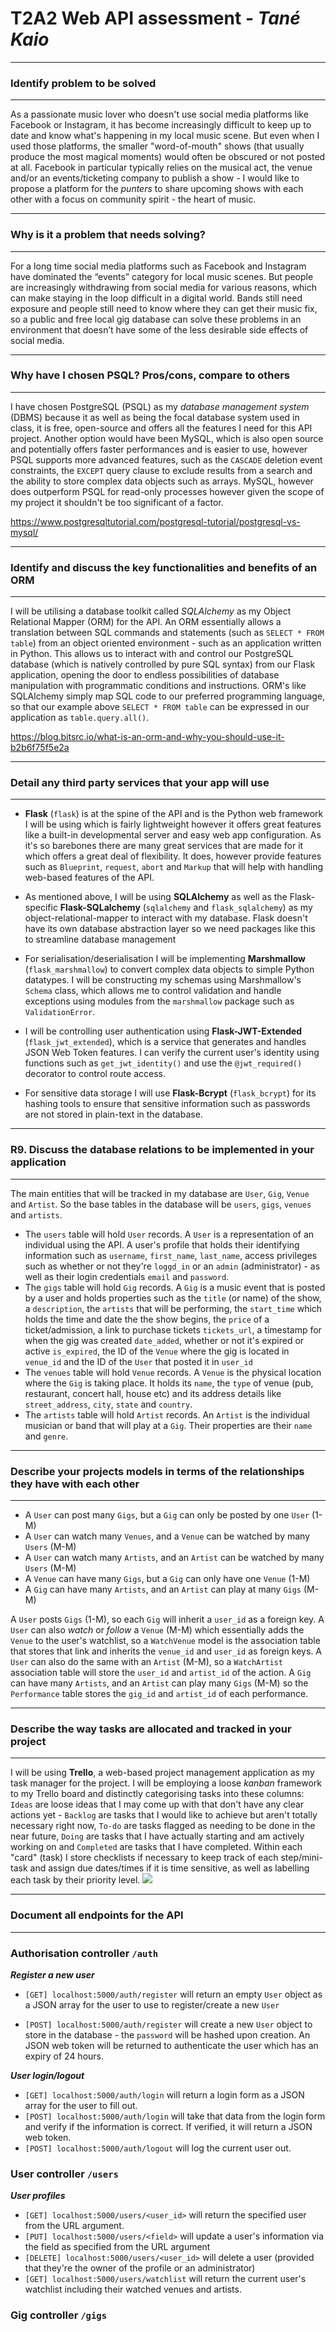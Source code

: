 # **T2A2 Web API assessment** - *Tané Kaio*

***
### **Identify problem to be solved**
***

As a passionate music lover who doesn't use social media platforms like Facebook or Instagram, it has become increasingly difficult to keep up to date and know what's happening in my local music scene. But even when I used those platforms, the smaller "word-of-mouth" shows (that usually produce the most magical moments) would often be obscured or not posted at all. Facebook in particular typically relies on the musical act, the venue and/or an events/ticketing company to publish a show - I would like to propose a platform for the *punters* to share upcoming shows with each other with a focus on community spirit - the heart of music. 

***
### **Why is it a problem that needs solving?**
***

For a long time social media platforms such as Facebook and Instagram have dominated the “events” category for local music scenes. But people are increasingly withdrawing from social media for various reasons, which can make staying in the loop difficult in a digital world. Bands still need exposure and people still need to know where they can get their music fix, so a public and free local gig database can solve these problems in an environment that doesn’t have some of the less desirable side effects of social media. 

***
### **Why have I chosen PSQL? Pros/cons, compare to others**
***

I have chosen PostgreSQL (PSQL) as my *database management system* (DBMS) because it as well as being the focal database system used in class, it is free, open-source and offers all the features I need for this API project. Another option would have been MySQL, which is also open source and potentially offers faster performances and is easier to use, however PSQL supports more advanced features, such as the `CASCADE` deletion event constraints, the `EXCEPT` query clause to exclude results from a search and the ability to store complex data objects such as arrays. MySQL, however does outperform PSQL for read-only processes however given the scope of my project it shouldn't be too significant of a factor. 

https://www.postgresqltutorial.com/postgresql-tutorial/postgresql-vs-mysql/ 

***
### **Identify and discuss the key functionalities and benefits of an ORM**
***

I will be utilising a database toolkit called *SQLAlchemy* as my Object Relational Mapper (ORM) for the API. An ORM essentially allows a translation between SQL commands and statements (such as `SELECT * FROM table`) from an object oriented environment - such as an application written in Python. This allows us to interact with and control our PostgreSQL database (which is natively controlled by pure SQL syntax) from our Flask application, opening the door to endless possibilities of database manipulation with programmatic conditions and instructions. ORM's like SQLAlchemy simply map SQL code to our preferred programming language, so that our example above `SELECT * FROM table` can be expressed in our application as `table.query.all()`. 

https://blog.bitsrc.io/what-is-an-orm-and-why-you-should-use-it-b2b6f75f5e2a 




***
### **Detail any third party services that your app will use**
***

* **Flask** (`flask`) is at the spine of the API and is the Python web framework I will be using which is fairly lightweight however it offers great features like a built-in developmental server and easy web app configuration. As it's so barebones there are many great services that are made for it which offers a great deal of flexibility. It does, however provide features such as `Blueprint`, `request`, `abort` and `Markup` that will help with handling web-based features of the API.

* As mentioned above, I will be using **SQLAlchemy** as well as the Flask-specific **Flask-SQLalchemy** (`sqlalchemy` and `flask_sqlalchemy`) as my object-relational-mapper to interact with my database. Flask doesn't have its own database abstraction layer so we need packages like this to streamline database management

* For serialisation/deserialisation I will be implementing **Marshmallow** (`flask_marshmallow`) to convert complex data objects to simple Python datatypes. I will be constructing my schemas using Marshmallow's `Schema` class, which allows me to control validation and handle exceptions using modules from the `marshmallow` package such as `ValidationError`.

* I will be controlling user authentication using **Flask-JWT-Extended** (`flask_jwt_extended`), which is a service that generates and handles JSON Web Token features. I can verify the current user's identity using functions such as `get_jwt_identity()` and use the `@jwt_required()` decorator to control route access. 

* For sensitive data storage I will use **Flask-Bcrypt** (`flask_bcrypt`) for its hashing tools to ensure that sensitive information such as passwords are not stored in plain-text in the database.



***
### **R9. Discuss the database relations to be implemented in your application**
***


The main entities that will be tracked in my database are `User`, `Gig`, `Venue` and `Artist`. So the base tables in the database will be `users`, `gigs`, `venues` and `artists`.

* The `users` table will hold `User` records. A `User` is a representation of an individual using the API. A user's profile that holds their identifying information such as `username`, `first_name`, `last_name`, access privileges such as whether or not they're `loggd_in` or an `admin` (administrator) - as well as their login credentials `email` and `password`. 
* The `gigs` table will hold `Gig` records. A `Gig` is a music event that is posted by a user and holds properties such as the `title` (or name) of the show, a `description`, the `artists` that will be performing, the `start_time` which holds the time and date the the show begins, the `price` of a ticket/admission, a link to purchase tickets `tickets_url`, a timestamp for when the gig was created `date_added`, whether or not it's expired or active `is_expired`, the ID of the `Venue` where the gig is located in `venue_id` and the ID of the `User` that posted it in `user_id`
* The `venues` table will hold `Venue` records. A `Venue` is the physical location where the `Gig` is taking place. It holds its `name`, the `type` of venue (pub, restaurant, concert hall, house etc) and its address details like `street_address`, `city`, `state` and `country`.
* The `artists` table will hold `Artist` records. An `Artist` is the individual musician or band that will play at a `Gig`. Their properties are their `name` and `genre`.


***
### **Describe your projects models in terms of the relationships they have with each other**
***

* A `User` can post many `Gigs`, but a `Gig` can only be posted by one `User` (1-M)
* A `User` can watch many `Venues`, and a `Venue` can be watched by many `Users` (M-M)
* A `User` can watch many `Artists`, and an `Artist` can be watched by many `Users` (M-M)
* A `Venue` can have many `Gigs`, but a `Gig` can only have one `Venue` (1-M)
* A `Gig` can have many `Artists`, and an `Artist` can play at many `Gigs` (M-M)

A `User` posts `Gigs` (1-M), so each `Gig` will inherit a `user_id` as a foreign key. A `User` can also *watch* or *follow* a `Venue` (M-M) which essentially adds the `Venue` to the user's watchlist, so a `WatchVenue` model is the association table that stores that link and inherits the `venue_id` and `user_id` as foreign keys. A `User` can also do the same with an `Artist` (M-M), so a `WatchArtist` association table will store the `user_id` and `artist_id` of the action. A `Gig` can have many `Artists`, and an `Artist` can play many `Gigs` (M-M) so the `Performance` table stores the `gig_id` and `artist_id` of each performance. 


***
### **Describe the way tasks are allocated and tracked in your project**
***

I will be using **Trello**, a web-based project management application as my task manager for the project. 
I will be employing a loose *kanban* framework to my Trello board and distinctly categorising tasks into these columns: `Ideas` are loose ideas that I may come up with that don't have any clear actions yet - `Backlog` are tasks that I would like to achieve but aren't totally necessary right now, `To-do` are tasks flagged as needing to be done in the near future, `Doing` are tasks that I have actually starting and am actively working on and `Completed` are tasks that I have completed. Within each "card" (task) I store checklists if necessary to keep track of each step/mini-task and assign due dates/times if it is time sensitive, as well as labelling each task by their priority level. 
<img src="trello.png">


***
### **Document all endpoints for the API**
***

### **Authorisation controller** `/auth`

***Register a new user***

* `[GET] localhost:5000/auth/register` will return an empty `User` object as a JSON array for the user to use to register/create a new `User`

* `[POST] localhost:5000/auth/register` will create a new `User` object to store in the database - the `password` will be hashed upon creation. An JSON web token will be returned to authenticate the user which has an expiry of 24 hours.

***User login/logout***

* `[GET] localhost:5000/auth/login` will return a login form as a JSON array for the user to fill out.
* `[POST] localhost:5000/auth/login` will take that data from the login form and verify if the information is correct. If verified, it will return a JSON web token.
* `[POST] localhost:5000/auth/logout` will log the current user out.

### **User controller** `/users`

***User profiles***

* `[GET] localhost:5000/users/<user_id>` will return the specified user from the URL argument. 
* `[PUT] localhost:5000/users/<field>` will update a user's information via the field as specified from the URL argument
* `[DELETE] localhost:5000/users/<user_id>` will delete a user (provided that they're the owner of the profile or an administrator)
* `[GET] localhost:5000/users/watchlist` will return the current user's watchlist including their watched venues and artists.

### **Gig controller** `/gigs`

